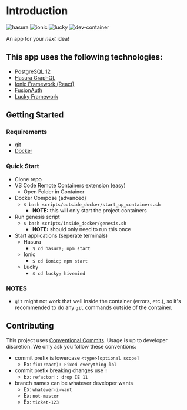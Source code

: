 # Introduction
![hasura](https://img.shields.io/github/workflow/status/mdwagner/next-great-idea/Hasura%20CI?label=hasura) ![ionic](https://img.shields.io/github/workflow/status/mdwagner/next-great-idea/Ionic%20CI?label=ionic) ![lucky](https://img.shields.io/github/workflow/status/mdwagner/next-great-idea/Lucky%20CI?label=lucky) ![dev-container](https://img.shields.io/github/workflow/status/mdwagner/next-great-idea/Docker%20CI?label=dev-container)

An app for your _next_ idea!

## This app uses the following technologies:
- [PostgreSQL 12](https://www.postgresql.org/docs/12/)
- [Hasura GraphQL](https://hasura.io/docs/1.0/graphql/manual/index.html)
- [Ionic Framework (React)](https://ionicframework.com/docs)
- [FusionAuth](https://fusionauth.io/docs/v1/tech/)
- [Lucky Framework](https://luckyframework.org/guides/getting-started/why-lucky)

## Getting Started

### Requirements
- [git](https://git-scm.com/)
- [Docker](https://www.docker.com/)

### Quick Start
- Clone repo
- VS Code Remote Containers extension (easy)
    - Open Folder in Container
- Docker Compose (advanced)
    - `$ bash scripts/outside_docker/start_up_containers.sh`
        - **NOTE:** this will only start the project containers
- Run genesis script
    - `$ bash scripts/inside_docker/genesis.sh`
        - **NOTE:** should only need to run this once
- Start applications (seperate terminals)
    - Hasura
        - `$ cd hasura; npm start`
    - Ionic
        - `$ cd ionic; npm start`
    - Lucky
        - `$ cd lucky; hivemind`

### NOTES
- `git` might not work that well inside the container (errors, etc.), so it's recommended to do any `git` commands outside of the container.

## Contributing
This project uses [Conventional Commits](https://www.conventionalcommits.org/en/v1.0.0/). Usage is up to developer discretion. We only ask you follow these conventions:
- commit prefix is lowercase `<type>[optional scope]`
    - Ex: `fix(react): Fixed everything lol`
- commit prefix breaking changes use `!`
    - Ex: `refactor!: drop IE 11`
- branch names can be whatever developer wants
    - Ex: `whatever-i-want`
    - Ex: `not-master`
    - Ex: `ticket-123`
